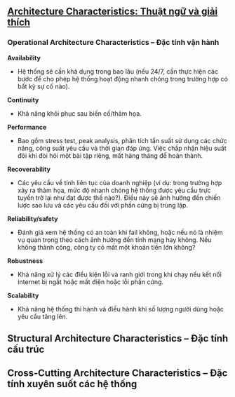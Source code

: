 ## [Architecture Characteristics: Thuật ngữ và giải thích](https://minhphien.com/architecture-characteristics-thuat-ngu-va-giai-thich/)

### Operational Architecture Characteristics – Đặc tính vận hành

**Availability**
- Hệ thống sẽ cần khả dụng trong bao lâu (nếu 24/7, cần thực hiện các bước để cho phép hệ thống hoạt động nhanh chóng trong trường hợp có bất kỳ sự cố nào).

**Continuity**
- Khả năng khôi phục sau biến cố/thảm họa.

**Performance** 
- Bao gồm stress test, peak analysis, phân tích tần suất sử dụng các chức năng, công suất yêu cầu và thời gian đáp ứng. Việc chấp nhận hiệu suất đôi khi đòi hỏi một bài tập riêng, mất hàng tháng để hoàn thành.

**Recoverability**
- Các yêu cầu về tính liên tục của doanh nghiệp (ví dụ: trong trường hợp xảy ra thảm họa, mức độ nhanh chóng hệ thống được yêu cầu trực tuyến trở lại như đạt được thế nào?). Điều này sẽ ảnh hưởng đến chiến lược sao lưu và các yêu cầu đối với phần cứng bị trùng lặp.

**Reliability/safety**
- Đánh giá xem hệ thống có an toàn khi fail không, hoặc nếu nó là nhiệm vụ quan trọng theo cách ảnh hưởng đến tính mạng hay không. Nếu không thành công, công ty có mất một khoản tiền lớn không?

**Robustness**
- Khả năng xử lý các điều kiện lỗi và ranh giới trong khi chạy nếu kết nối internet bị ngắt hoặc mất điện hoặc lỗi phần cứng.

**Scalability**
- Khả năng hệ thống thi hành và điều hành khi số lượng người dùng hoặc yêu cầu tăng lên. 

## Structural Architecture Characteristics – Đặc tính cấu trúc

## Cross-Cutting Architecture Characteristics – Đặc tính xuyên suốt các hệ thống
